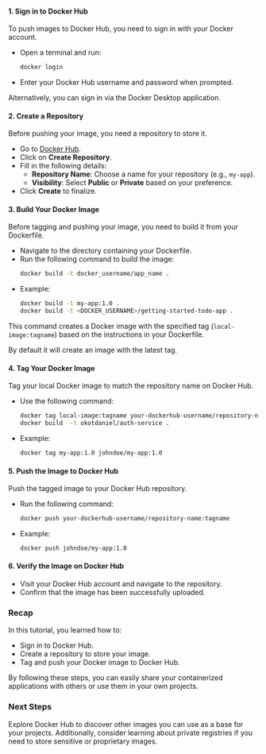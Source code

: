 
#### 1. Sign in to Docker Hub
To push images to Docker Hub, you need to sign in with your Docker account.

- Open a terminal and run:
    ```bash
    docker login
    ```
- Enter your Docker Hub username and password when prompted.

Alternatively, you can sign in via the Docker Desktop application.

#### 2. Create a Repository
Before pushing your image, you need a repository to store it.

- Go to [Docker Hub](https://hub.docker.com).
- Click on **Create Repository**.
- Fill in the following details:
    - **Repository Name**: Choose a name for your repository (e.g., `my-app`).
    - **Visibility**: Select **Public** or **Private** based on your preference.
- Click **Create** to finalize.


#### 3. Build Your Docker Image
Before tagging and pushing your image, you need to build it from your Dockerfile.

- Navigate to the directory containing your Dockerfile.
- Run the following command to build the image:
    ```bash
    docker build -t docker_username/app_name .
    ```
- Example:
    ```bash
    docker build -t my-app:1.0 .
    docker build -t <DOCKER_USERNAME>/getting-started-todo-app .
    ```

This command creates a Docker image with the specified tag (`local-image:tagname`) based on the instructions in your Dockerfile.

By default it will create an image with the latest tag.


#### 4. Tag Your Docker Image
Tag your local Docker image to match the repository name on Docker Hub.

- Use the following command:
    ```bash
    docker tag local-image:tagname your-dockerhub-username/repository-name:tagname
    docker build  -t okotdaniel/auth-service .
    ```
- Example:
    ```bash
    docker tag my-app:1.0 johndoe/my-app:1.0
    ```

#### 5. Push the Image to Docker Hub
Push the tagged image to your Docker Hub repository.

- Run the following command:
    ```bash
    docker push your-dockerhub-username/repository-name:tagname
    ```
- Example:
    ```bash
    docker push johndoe/my-app:1.0
    ```

#### 6. Verify the Image on Docker Hub
- Visit your Docker Hub account and navigate to the repository.
- Confirm that the image has been successfully uploaded.

### Recap
In this tutorial, you learned how to:

- Sign in to Docker Hub.
- Create a repository to store your image.
- Tag and push your Docker image to Docker Hub.

By following these steps, you can easily share your containerized applications with others or use them in your own projects.

### Next Steps
Explore Docker Hub to discover other images you can use as a base for your projects. Additionally, consider learning about private registries if you need to store sensitive or proprietary images.


